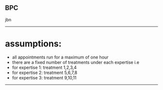 ## BPC 
jbn


---
# assumptions:
- all appointments run for a maximum of one hour
- there are a fixed number of treatments under each expertise
i.e
- for expertise 1: treatment 1,2,3,4
- for expertise 2: treatment 5,6,7,8
- for expertise 3: treatment 9,10,11

---
